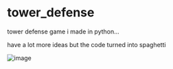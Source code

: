 # tower_defense

tower defense game i made in python...


have a lot more ideas but the code turned into spaghetti 


 ![image]()

